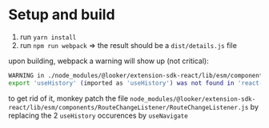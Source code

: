 # Setup and build 
1.	run `yarn install`
2.  run `npm run webpack` => the result should be a `dist/details.js` file

upon building, webpack a warning will show up (not critical):


```bash
WARNING in ./node_modules/@looker/extension-sdk-react/lib/esm/components/RouteChangeListener/RouteChangeListener.js 12:16-26
export 'useHistory' (imported as 'useHistory') was not found in 'react-router-dom'
```
to get rid of it, monkey patch the file `node_modules/@looker/extension-sdk-react/lib/esm/components/RouteChangeListener/RouteChangeListener.js` by replacing the 2 `useHistory` occurences by `useNavigate`